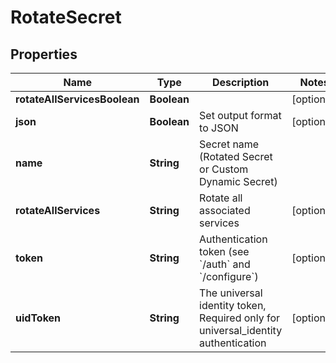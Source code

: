 

# RotateSecret


## Properties

| Name | Type | Description | Notes |
|------------ | ------------- | ------------- | -------------|
|**rotateAllServicesBoolean** | **Boolean** |  |  [optional] |
|**json** | **Boolean** | Set output format to JSON |  [optional] |
|**name** | **String** | Secret name (Rotated Secret or Custom Dynamic Secret) |  |
|**rotateAllServices** | **String** | Rotate all associated services |  [optional] |
|**token** | **String** | Authentication token (see &#x60;/auth&#x60; and &#x60;/configure&#x60;) |  [optional] |
|**uidToken** | **String** | The universal identity token, Required only for universal_identity authentication |  [optional] |



